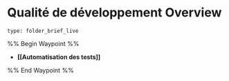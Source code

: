 # Qualité de développement Overview
 
```ccard
type: folder_brief_live
```
 
%% Begin Waypoint %%
- **[[Automatisation des tests]]**

%% End Waypoint %%